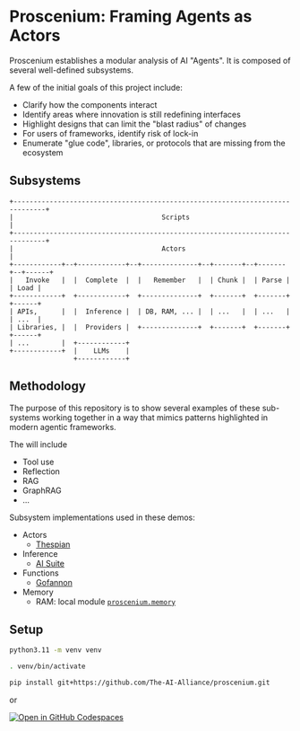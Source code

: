 # Proscenium: Framing Agents as Actors

Proscenium establishes a modular analysis of AI "Agents".
It is composed of several well-defined subsystems.

A few of the initial goals of this project include:

- Clarify how the components interact
- Identify areas where innovation is still redefining interfaces
- Highlight designs that can limit the "blast radius" of changes
- For users of frameworks, identify risk of lock-in
- Enumerate "glue code", libraries, or protocols that are missing from the ecosystem

## Subsystems

```text
+------------------------------------------------------------------------------+
|                                     Scripts                                  |
+------------------------------------------------------------------------------+
|                                     Actors                                   |
+------------+--+------------+--+--------------+--+-------+--+-------+--+------+
|   Invoke   |  |  Complete  |  |   Remember   |  | Chunk |  | Parse |  | Load |
+------------+  +------------+  +--------------+  +-------+  +-------+  +------+
| APIs,      |  |  Inference |  | DB, RAM, ... |  | ...   |  | ...   |  | ...  |
| Libraries, |  |  Providers |  +--------------+  +-------+  +-------+  +------+
| ...        |  +------------+
+------------+  |    LLMs    |
                +------------+
```

## Methodology

The purpose of this repository is to show several examples of these sub-systems
working together in a way that mimics patterns highlighted in modern agentic frameworks.

The will include

- Tool use
- Reflection
- RAG
- GraphRAG
- ...

Subsystem implementations used in these demos:

- Actors
  - [Thespian](https://thespianpy.com/)
- Inference
  - [AI Suite](https://github.com/andrewyng/aisuite)
- Functions
  - [Gofannon](https://github.com/The-AI-Alliance/gofannon)
- Memory
  - RAM: local module [`proscenium.memory`](proscenium/memory.py)

## Setup

```bash
python3.11 -m venv venv

. venv/bin/activate

pip install git+https://github.com/The-AI-Alliance/proscenium.git
```

or

[![Open in GitHub Codespaces](https://github.com/codespaces/badge.svg)](https://github.com/codespaces/new/The-AI-Alliance/proscenium)
